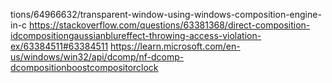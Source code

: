 














tions/64966632/transparent-window-using-windows-composition-engine-in-c
https://stackoverflow.com/questions/63381368/direct-composition-idcompositiongaussianblureffect-throwing-access-violation-ex/63384511#63384511
https://learn.microsoft.com/en-us/windows/win32/api/dcomp/nf-dcomp-dcompositionboostcompositorclock